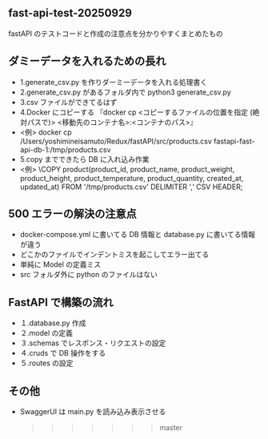 ## fast-api-test-20250929

fastAPI のテストコードと作成の注意点を分かりやすくまとめたもの

## ダミーデータを入れるための長れ

- 1.generate_csv.py を作りダーミーデータを入れる処理書く
- 2.generate_csv.py があるフォルダ内で python3 generate_csv.py
- 3.csv ファイルができてるはず
- 4.Docker にコピーする 『docker cp <コピーするファイルの位置を指定 (絶対パスで)> <移動先のコンテナ名>:<コンテナのパス>』
- <例> docker cp /Users/yoshimineisamuto/Redux/fastAPI/src/products.csv fastapi-fast-api-db-1:/tmp/products.csv
- 5.copy までできたら DB に入れ込み作業
- <例> \COPY product(product_id, product_name, product_weight, product_height, product_temperature, product_quantity, created_at, updated_at)
  FROM '/tmp/products.csv' DELIMITER ',' CSV HEADER;

## 500 エラーの解決の注意点

- docker-compose.yml に書いてる DB 情報と database.py に書いてる情報が違う
- どこかのファイルでインデントミスを起こしてエラー出てる
- 単純に Model の定義ミス
- src フォルダ外に python のファイルはない

## FastAPI で構築の流れ

- １.database.py 作成
- ２.model の定義
- ３.schemas でレスポンス・リクエストの設定
- ４.cruds で DB 操作をする
- ５.routes の設定

## その他

- SwaggerUI は main.py を読み込み表示させる
  > > > > > > > master

